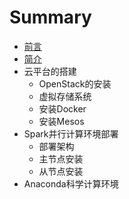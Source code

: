 # Summary

* [前言](README.md)
* [简介](chapter1.md)
* 云平台的搭建
   * OpenStack的安装
   * 虚拟存储系统
   * 安装Docker
   * 安装Mesos
* Spark并行计算环境部署
   * 部署架构
   * 主节点安装
   * 从节点安装
* Anaconda科学计算环境

